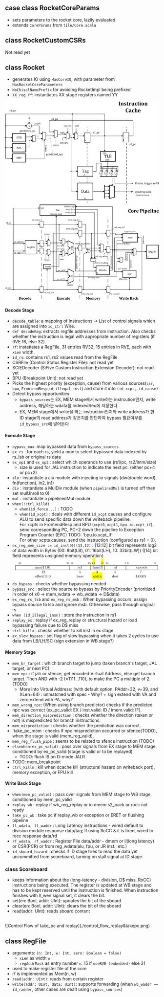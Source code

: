 
## case class RocketCoreParams
- sets parameters to the rocket core, lazily evaluated 
- extends `CoreParams` from `tile/Core.scala`


## class RocketCustomCSRs
Not read yet

## class Rocket
- generates IO using `HasCoreIO`, with parameter from `HasRocketCoreParameters`
- `NoChiselNamePrefix` for avoiding RocketImpl being prefixed
- `XX_reg_YY`: instantiates XX stage registers named YY

<!--#### PC gen & Fetch Stage-->
![icache](./icache.png)
![pipeline](./pipeline.png)

#### Decode Stage
- `decode_table`: a mapping of Instructions -> List of control signals which are assigned into `id_ctrl` Wire.
- `def decodeReg`: extracts regfile addresses from instruction. Also checks whether the instruction is legal with appropriate number of registers (if RVE 16, else 32).
- `rf`: instatiates a RegFile. 31 entries RV32, 15 entries in RVE, each with `xLen` width.
- `id_rs`: contains rs1, rs2 values read from the RegFile
- CSRFile (Control Status Register File): not read yet
- SCIEDecoder (SiFive Custom Instruction Extension Decoder): not read yet
- BPU (Breakpoint Unit): not read yet
- Picks the highest priority (exception, cause) from various sources(`csr`, `bpu`, `FrontendResp`,`id_illegal_inst`) and store it into `(id_xcpt, id_cause)`
- Detect bypass opportunities
  - `bypass_sources`는 EX, MEM stage에서 write하는 instrcution인지, write address, 해당하는 wdata를 IndexedSeq에 저장한다.
  - EX, MEM stage에서 write을 하는 instruction인지와 write address가 현 ID stage의 read address가 같은지를 판단하여 bypass 필요여부를 `id_bypass_src`에 넣어둔다


#### Execute Stage
- `bypass_mux`: map bypassed data from `bypass_sources`
- `ex_rs` : for each rs, yield a mux to select bypassed data indexed by rs_lsb or original rs data
- `ex_op1` and `ex_op2` : select which operands to use (rs1/pc, rs2/imm/size)
  - size is used for JAL instruction to indicate the next pc. (either pc+4 or pc+2)
- `alu` : instantiate a alu module with injecting io signals (dw(double word), fn(function), in2, in1)
- `div` : instantiate a MulDiv module (when `pipelinedMul` is turned off then set mulUnroll to 0)
- `mul` : instantiate a pipelinedMul module
- `when(!ctrl_killd)` 
  - `when(id_fence...)` : TODO
  - `when(id_xcpt)` : deals with different `id_xcpt` causes and configure ALU to send specific data down the writeback pipeline.  
  For xcpts in FrontendResp and BPU (`xcpt0`, `xcpt1`, `bpu.io.xcpt_if`), send corresponding PC, PC+2 down the pipeline to Exception Program Counter (EPC) TODO: 'bpu.io.xcpt_if'  
  For other xcpts causes, send the instruction (configured as rs1 + 0). 
- `ex_reg_mem_size := id_inst(0)(13,12)` : [13:12] bit field represents log2 of data width in Bytes (00: 8bit(LB), 01: 16bit(LH), 10: 32bit(LW)) ([14] bit field represents unsigned memory operation)<br/>
![load instruction](./load.png)
- `do_bypass` : checks whether bypassing needed
- `bypass_src` : select the source to bypass by PriorityEncoder (prioritized in order of x0 -> mem_wdata -> wb_wdata -> D$data)
- `ex_reg_rs_lsb` and `ex_reg_rs_msb` : When bypassing occurs, assign bypass source to lsb and ignore msb. Otherwise, pass through original rs.
- `when (id_illegal_insn)` : store the instruction in rs1
- `replay_ex` : replay if ex_reg_replay or structural hazard or load bypassing failure due to D$ miss
- `ctrl_killx` : checks whether to kill inst in ex stage 
- `ex_slow_bypass` : set flag of slow bypassing when it takes 2 cycles to use data from LB/LH/SC (sign extension in WB stage?)

#### Memory Stage
- `mem_br_target` : which branch target to jump (taken branch's target, JAL target, or next PC)
- `mem_npc` : if jalr or sfence, get encoded Virtual Address, else get branch target. Then AND with -2 (=1111...110), to make the PC a multiple of 2. (TODO)
    - More into Virtual Address: (with default option, PAddr=32, v=39, and XLen=64) : unmatched with spec - Why?  +  sign extend with VA and zero extend with PA, why? 
- `mem_wrong_npc`: (When using branch predictor) checks if the predicted npc was correct (ex_pc_valid: EX / inst.valid: ID / imem.valid: IF).
- `mem_direction_misprediction` : checks whether the direction (taken or not) is mispredicted for branch instructions.
- `mem_misprediction` : checks whether the prediction was correct.
- `take_pc_mem : checks if npc misprediction occurred or sfence(TODO), when the stage is valid (mem_reg_valid).
- `mem_reg_flush_pipe` : seems to be related to sfence instruction (TODO)
- `elsewhen(ex_pc_valid)` : pass over signals from EX stage to MEM stage, conditioned by ex_pc_valid (stage is valid or to be replayed)
  - TODO: flush I$ on D-mode JALR
- TODO: mem_breakpoint
- `ctrl_killm` : kill when dcache kill (structural hazard on writeback port), memory exception, or FPU kill

#### Write Back Stage
- `when(mem_pc_valid)` : pass over signals from MEM stage to WB stage, conditioned by mem_pc_valid
- `replay_wb` : replay if wb_reg_replay or io.dmem.s2_nack or rocc not ready
- `take_pc_wb` : take pc if replay_wb or exception or ERET or flushing pipeline
- `ll_wdata, ll_waddr` : Long Latency instructions - wired default to division module response data/tag; If using RoCC & it is fired, wired to rocc response data/rd
- `rf_wdata, rf_waddr` : Register File data/addr - dmem or ll(long latency) or CSR(PCR) or from reg_wdata(alu, fpu, or JR inst., etc.)
- `id_sboard_hazard` : checks if ID stage tries to read the data yet uncommitted from scoreboard, turning on stall signal at ID stage.

### class Scoreboard
- keeps information about the (long-latency - division, D$ miss, RoCC) instructions being executed. The register is updated at WB stage and has to be kept reserved until the instruction is finished. When instruction finishes with ll_wen signal set, it clears the bit.
- set(en: Bool, addr: UInt): updates the bit of the sboard
- clear(en: Bool, addr: UInt): clears the bit of the sboard
- read(addr: UInt): reads sboard content

<br/>
![Control Flow of take_pc and replay](./control_flow_replay&takepc.png)

## class RegFile
- arguments: `(n: Int, w: Int, zero: Boolean = false)`
  - `xLen` as width `w`
  - `regAddrMask` as entry number `n`: 15 if `useRVE (embedded)` else 31
- used to make register file of the core
- rf is implemented as Mem(n, w)
- `read(addr: UInt)`: reads from certain register
- `write(addr: UInt, data: UInt)`: supports forwarding (when `wb_waddr == id_radder`, other cases are dealt using `bypass_sources`)


